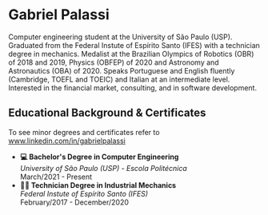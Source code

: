 # Gabriel Palassi
Computer engineering student at the University of São Paulo (USP). Graduated from the Federal Instute of Espírito Santo (IFES) with a technician degree in mechanics. Medalist at the Brazilian Olympics of Robotics (OBR) of 2018 and 2019, Physics (OBFEP) of 2020 and Astronomy and Astronautics (OBA) of 2020. Speaks Portuguese and English fluently (Cambridge, TOEFL and TOEIC) and Italian at an intermediate level. Interested in the financial market, consulting, and in software development.

## Educational Background & Certificates

To see minor degrees and certificates refer to www.linkedin.com/in/gabrielpalassi

* **💻 Bachelor's Degree in Computer Engineering**<br>
  _University of São Paulo (USP) - Escola Politécnica_<br>
  March/2021 - Present
* **🧑‍🔧 Technician Degree in Industrial Mechanics**<br>
  _Federal Instute of Espírito Santo (IFES)_<br>
  February/2017 - December/2020
